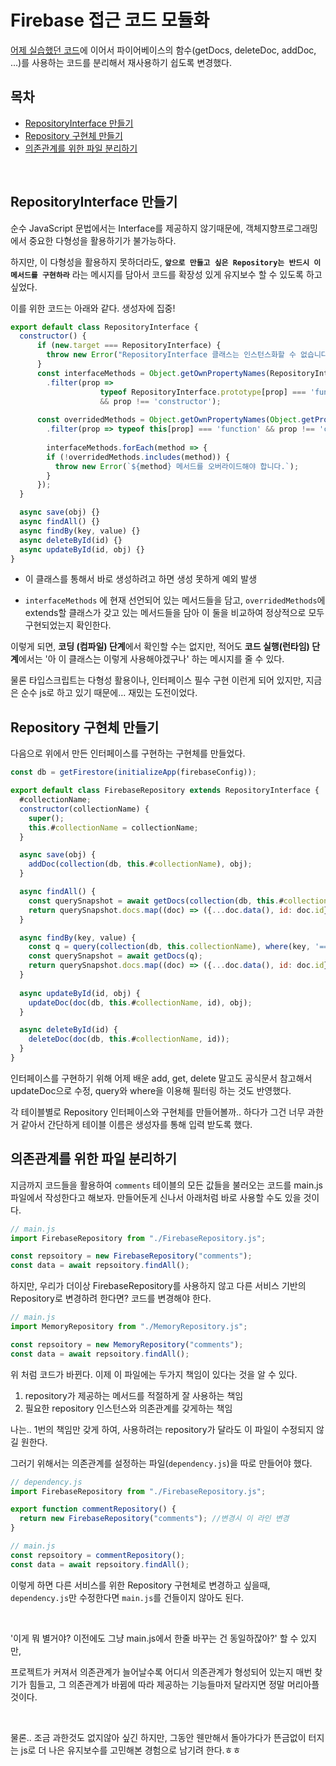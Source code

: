 # Firebase 접근 코드 모듈화

[어제 실습했던 코드](../241105_JS로-Firebase-조작하기)에 이어서 파이어베이스의 함수(getDocs, deleteDoc, addDoc, ...)를 사용하는 코드를 분리해서 재사용하기 쉽도록 변경했다.

## 목차
- [RepositoryInterface 만들기](#repositoryinterface-만들기)
- [Repository 구현체 만들기](#repository-구현체-만들기)
- [의존관계를 위한 파일 분리하기](#의존관계를-위한-파일-분리하기)

<br/>

## RepositoryInterface 만들기

순수 JavaScript 문법에서는 Interface를 제공하지 않기때문에, 객체지향프로그래밍에서 중요한 다형성을 활용하기가 불가능하다.

하지만, 이 다형성을 활용하지 못하더라도, **`앞으로 만들고 싶은 Repository는 반드시 이 메서드를 구현하라`** 라는 메시지를 담아서 코드를 확장성 있게 유지보수 할 수 있도록 하고 싶었다.

이를 위한 코드는 아래와 같다. 생성자에 집중!

```javascript
export default class RepositoryInterface {
  constructor() {
      if (new.target === RepositoryInterface) {
        throw new Error("RepositoryInterface 클래스는 인스턴스화할 수 없습니다.");
      }
      const interfaceMethods = Object.getOwnPropertyNames(RepositoryInterface.prototype)
        .filter(prop => 
                	typeof RepositoryInterface.prototype[prop] === 'function' 
	              	&& prop !== 'constructor');
      
      const overridedMethods = Object.getOwnPropertyNames(Object.getPrototypeOf(this))
        .filter(prop => typeof this[prop] === 'function' && prop !== 'constructor');
      
        interfaceMethods.forEach(method => {
        if (!overridedMethods.includes(method)) {
          throw new Error(`${method} 메서드를 오버라이드해야 합니다.`);
        }
      });
  }

  async save(obj) {}
  async findAll() {}
  async findBy(key, value) {}
  async deleteById(id) {}
  async updateById(id, obj) {}
}
```

- 이 클래스를 통해서 바로 생성하려고 하면 생성 못하게 예외 발생

- `interfaceMethods` 에 현재 선언되어 있는 메서드들을 담고, `overridedMethods`에 extends할 클래스가 갖고 있는 메서드들을 담아 이 둘을 비교하여 정상적으로 모두 구현되었는지 확인한다.

이렇게 되면, **코딩 (컴파일) 단계**에서 확인할 수는 없지만, 적어도 **코드 실행(런타임) 단계**에서는 '아 이 클래스는 이렇게 사용해야겠구나' 하는 메시지를 줄 수 있다.

물론 타입스크립트는 다형성 활용이나, 인터페이스 필수 구현 이런게 되어 있지만, 지금은 순수 js로 하고 있기 때문에... 재밌는 도전이었다.



## Repository 구현체 만들기

다음으로 위에서 만든 인터페이스를 구현하는 구현체를 만들었다.

```js
const db = getFirestore(initializeApp(firebaseConfig));

export default class FirebaseRepository extends RepositoryInterface {
  #collectionName;
  constructor(collectionName) {
    super();
    this.#collectionName = collectionName;
  }

  async save(obj) {
    addDoc(collection(db, this.#collectionName), obj);
  }

  async findAll() {
    const querySnapshot = await getDocs(collection(db, this.#collectionName));
    return querySnapshot.docs.map((doc) => ({...doc.data(), id: doc.id}));
  }

  async findBy(key, value) {
    const q = query(collection(db, this.collectionName), where(key, '==', value));
    const querySnapshot = await getDocs(q);
    return querySnapshot.docs.map((doc) => ({...doc.data(), id: doc.id}));
  }
  
  async updateById(id, obj) {
    updateDoc(doc(db, this.#collectionName, id), obj);
  }

  async deleteById(id) {
    deleteDoc(doc(db, this.#collectionName, id));
  }
}
```

인터페이스를 구현하기 위해 어제 배운 add, get, delete 말고도 공식문서 참고해서 updateDoc으로 수정, query와 where을 이용해 필터링 하는 것도 반영했다.

각 테이블별로 Repository 인터페이스와 구현체를 만들어볼까.. 하다가 그건 너무 과한거 같아서 간단하게 테이블 이름은 생성자를 통해 입력 받도록 했다.



## 의존관계를 위한 파일 분리하기

지금까지 코드들을 활용하여 `comments` 테이블의 모든 값들을 불러오는 코드를  main.js 파일에서 작성한다고 해보자. 만들어둔게 신나서 아래처럼 바로 사용할 수도 있을 것이다.

```js
// main.js
import FirebaseRepository from "./FirebaseRepository.js";

const repsoitory = new FirebaseRepository("comments");
const data = await repsoitory.findAll();
```

하지만, 우리가 더이상 FirebaseRepository를 사용하지 않고 다른 서비스 기반의 Repository로 변경하려 한다면? 코드를 변경해야 한다.

```js
// main.js
import MemoryRepository from "./MemoryRepository.js";

const repsoitory = new MemoryRepository("comments");
const data = await repsoitory.findAll();
```

위 처럼 코드가 바뀐다. 이제 이 파일에는 두가지 책임이 있다는 것을 알 수 있다. 

1. repository가 제공하는 메서드를 적절하게 잘 사용하는 책임
2. 필요한 repository 인스턴스와 의존관계를 갖게하는 책임

나는.. 1번의 책임만 갖게 하여, 사용하려는 repository가 달라도 이 파일이 수정되지 않길 원한다.

그러기 위해서는 의존관계를 설정하는 파일(`dependency.js`)을 따로 만들어야 했다.

```js
// dependency.js
import FirebaseRepository from "./FirebaseRepository.js";

export function commentRepository() {
  return new FirebaseRepository("comments"); //변경시 이 라인 변경
}

// main.js
const repsoitory = commentRepository();
const data = await repsoitory.findAll();
```

이렇게 하면 다른 서비스를 위한 Repository 구현체로 변경하고 싶을때, `dependency.js`만 수정한다면 `main.js`를 건들이지 않아도 된다.

<br/>

'이게 뭐 별거야? 이전에도 그냥 main.js에서 한줄 바꾸는 건 동일하잖아?' 할 수 있지만,

프로젝트가 커져서 의존관계가 늘어날수록 어디서 의존관계가 형성되어 있는지 매번 찾기가 힘들고,
그 의존관계가 바뀜에 따라 제공하는 기능들마저 달라지면 정말 머리아플 것이다.

<br/>

물론.. 조금 과한것도 없지않아 싶긴 하지만,
그동안 웬만해서 돌아가다가 뜬금없이 터지는 js로 더 나은 유지보수를 고민해본 경험으로 남기려 한다.ㅎㅎ





